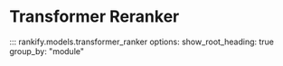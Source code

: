 # Transformer Reranker

::: rankify.models.transformer_ranker
options:
    show_root_heading: true
    group_by: "module"